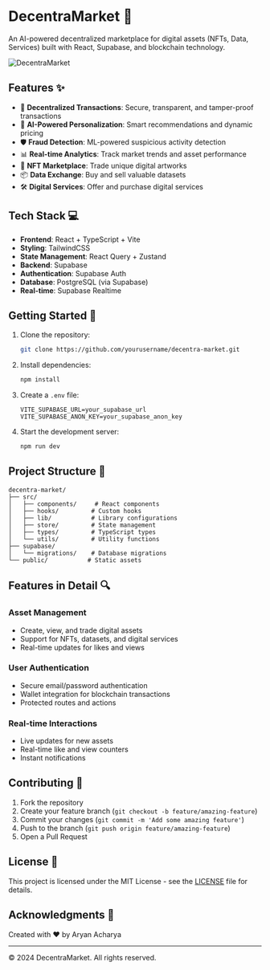 # DecentraMarket 🚀

An AI-powered decentralized marketplace for digital assets (NFTs, Data, Services) built with React, Supabase, and blockchain technology.

![DecentraMarket](https://images.unsplash.com/photo-1639762681485-074b7f938ba0?auto=format&fit=crop&w=1200&q=80)

## Features ✨

- 🔐 **Decentralized Transactions**: Secure, transparent, and tamper-proof transactions
- 🤖 **AI-Powered Personalization**: Smart recommendations and dynamic pricing
- 🛡️ **Fraud Detection**: ML-powered suspicious activity detection
- 📊 **Real-time Analytics**: Track market trends and asset performance
- 🎨 **NFT Marketplace**: Trade unique digital artworks
- 📦 **Data Exchange**: Buy and sell valuable datasets
- 🛠️ **Digital Services**: Offer and purchase digital services

## Tech Stack 💻

- **Frontend**: React + TypeScript + Vite
- **Styling**: TailwindCSS
- **State Management**: React Query + Zustand
- **Backend**: Supabase
- **Authentication**: Supabase Auth
- **Database**: PostgreSQL (via Supabase)
- **Real-time**: Supabase Realtime

## Getting Started 🚀

1. Clone the repository:
   ```bash
   git clone https://github.com/yourusername/decentra-market.git
   ```

2. Install dependencies:
   ```bash
   npm install
   ```

3. Create a `.env` file:
   ```env
   VITE_SUPABASE_URL=your_supabase_url
   VITE_SUPABASE_ANON_KEY=your_supabase_anon_key
   ```

4. Start the development server:
   ```bash
   npm run dev
   ```

## Project Structure 📁

```
decentra-market/
├── src/
│   ├── components/     # React components
│   ├── hooks/         # Custom hooks
│   ├── lib/           # Library configurations
│   ├── store/         # State management
│   ├── types/         # TypeScript types
│   └── utils/         # Utility functions
├── supabase/
│   └── migrations/    # Database migrations
└── public/           # Static assets
```

## Features in Detail 🔍

### Asset Management
- Create, view, and trade digital assets
- Support for NFTs, datasets, and digital services
- Real-time updates for likes and views

### User Authentication
- Secure email/password authentication
- Wallet integration for blockchain transactions
- Protected routes and actions

### Real-time Interactions
- Live updates for new assets
- Real-time like and view counters
- Instant notifications

## Contributing 🤝

1. Fork the repository
2. Create your feature branch (`git checkout -b feature/amazing-feature`)
3. Commit your changes (`git commit -m 'Add some amazing feature'`)
4. Push to the branch (`git push origin feature/amazing-feature`)
5. Open a Pull Request

## License 📝

This project is licensed under the MIT License - see the [LICENSE](LICENSE) file for details.

## Acknowledgments 🙏

Created with ❤️ by Aryan Acharya

---

© 2024 DecentraMarket. All rights reserved.